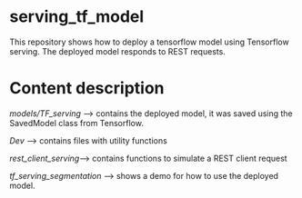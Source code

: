 # serving_tf_model
This repository shows how to deploy a tensorflow model using Tensorflow serving.
The deployed model responds to REST requests.


# Content description
*models/TF_serving* --> contains the deployed model, it was saved using the SavedModel class from Tensorflow.

*Dev* --> contains files with utility functions 

*rest_client_serving*--> contains functions to simulate a REST client request

*tf_serving_segmentation* --> shows a demo for how to use the deployed model.
